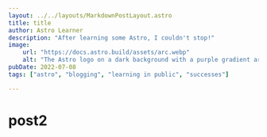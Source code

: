 ```yaml
---
layout: ../../layouts/MarkdownPostLayout.astro
title: title
author: Astro Learner
description: "After learning some Astro, I couldn't stop!"
image:
    url: "https://docs.astro.build/assets/arc.webp"
    alt: "The Astro logo on a dark background with a purple gradient arc."
pubDate: 2022-07-08
tags: ["astro", "blogging", "learning in public", "successes"]

---
```

<html lang="en">
  <head>
    <meta charset="utf-8"/>
    <meta name="viewport" content="width=device-width" />
    <title>Astıruhıguhro</title>
  </head>
  <body>
    <h1> post2<h1>

  </body>
</html>